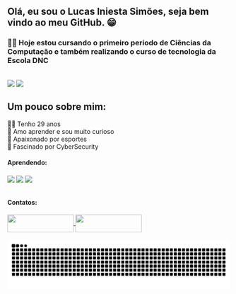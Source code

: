 <h2>Olá, eu sou o Lucas Iniesta Simões, seja bem vindo ao meu GitHub. 😁</h2>

<h3>👨‍🎓 Hoje estou cursando o primeiro período de Ciências da Computação e também realizando o curso de tecnologia da Escola DNC</h3>

<br>

<div>
<img height="180em" src="https://github-readme-stats.vercel.app/api?username=LucasIniesta&show_icons=true&theme=tokyonight"/>
<img height="180em" src="https://github-readme-stats.vercel.app/api/top-langs/?username=LucasIniesta&layout=compact&theme=tokyonight"/>
</div>


<div>  
  <h2>Um pouco sobre mim:</h2>
  👦🏻 Tenho 29 anos <br>
  🔎 Amo aprender e sou muito curioso <br>
  🏀 Apaixonado por esportes <br>
  🎩 Fascinado por CyberSecurity <br>
</div>
<h4>Aprendendo:</h4>

<div style="display: inline_block">
  <img align="center" width="50" src="https://cdn.jsdelivr.net/gh/devicons/devicon@latest/icons/html5/html5-original.svg" />
  <img align="center" width="50" src="https://cdn.jsdelivr.net/gh/devicons/devicon@latest/icons/css3/css3-original.svg" />
  <img align="center" width="50" src="https://cdn.jsdelivr.net/gh/devicons/devicon@latest/icons/javascript/javascript-original.svg" />
</div>
  
<br>
  
<h4>Contatos:</h4>
  
<div style="display: inline_block">
  <a href="mailto:l.iniesta.94@gmail.com" target="_blank"><img height="40" align="center" width="150" src="https://img.shields.io/badge/Gmail-D14836?style=for-the-badge&logo=gmail&logoColor=white">
  <a href="https://www.linkedin.com/in/lucas-iniesta-simoes/" target="_blank"><img height="40" align="center" width="150" src="https://img.shields.io/badge/LinkedIn-0077B5?style=for-the-badge&logo=linkedin&logoColor=white">
</div>

<br>

<picture>
  <source media="(prefers-color-scheme: dark)" srcset="https://raw.githubusercontent.com/LucasIniesta/LucasIniesta/output/github-contribution-grid-snake-dark.svg">
  <source media="(prefers-color-scheme: light)" srcset="https://raw.githubusercontent.com/LucasIniesta/LucasIniesta/output/github-contribution-grid-snake.svg">
  <img alt="github contribution grid snake animation" src="https://raw.githubusercontent.com/LucasIniesta/LucasIniesta/output/github-contribution-grid-snake.svg">
</picture>
